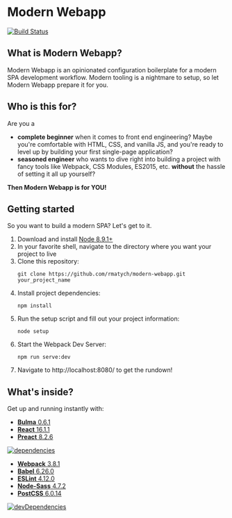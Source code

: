 # Modern Webapp
[![Build Status](https://travis-ci.org/rmatych/modern-webapp.svg?branch=master)](https://travis-ci.org/rmatych/modern-webapp)


## What is Modern Webapp?
Modern Webapp is an opinionated configuration boilerplate for a modern SPA development workflow.
Modern tooling is a nightmare to setup, so let Modern Webapp prepare it for you.

## Who is this for?
Are you a
* **complete beginner** when it comes to front end engineering? Maybe you're comfortable with HTML, CSS, and vanilla JS, and you're ready to level up by building your first single-page application?
* **seasoned engineer** who wants to dive right into building a project with fancy tools like Webpack, CSS Modules, ES2015, etc. **without** the hassle of setting it all up yourself?

**Then Modern Webapp is for YOU!**

## Getting started
So you want to build a modern SPA? Let's get to it.

1) Download and install [Node 8.9.1+](https://nodejs.org/en/download/current/)
2) In your favorite shell, navigate to the directory where you want your project to live
3) Clone this repository:
    ~~~~
    git clone https://github.com/rmatych/modern-webapp.git your_project_name
    ~~~~
4) Install project dependencies:
    ~~~~
    npm install
    ~~~~
5) Run the setup script and fill out your project information:
    ~~~~
    node setup
    ~~~~
6) Start the Webpack Dev Server:
    ~~~~
    npm run serve:dev
    ~~~~
7) Navigate to http://localhost:8080/ to get the rundown!

## What's inside?
Get up and running instantly with:

* [**Bulma** 0.6.1](http://bulma.io/)
* [**React** 16.1.1](https://facebook.github.io/react/)
* [**Preact** 8.2.6](https://preactjs.com/)

[![dependencies](https://david-dm.org/rmatych/modern-webapp/status.svg)](https://david-dm.org/rmatych/modern-webapp)

* [**Webpack** 3.8.1](https://webpack.js.org/)
* [**Babel** 6.26.0](https://babeljs.io/)
* [**ESLint** 4.12.0](http://eslint.org/)
* [**Node-Sass** 4.7.2](https://github.com/sass/node-sass)
* [**PostCSS** 6.0.14](http://postcss.org/)

[![devDependencies](https://david-dm.org/rmatych/modern-webapp/dev-status.svg)](https://david-dm.org/rmatych/modern-webapp?type=dev)
